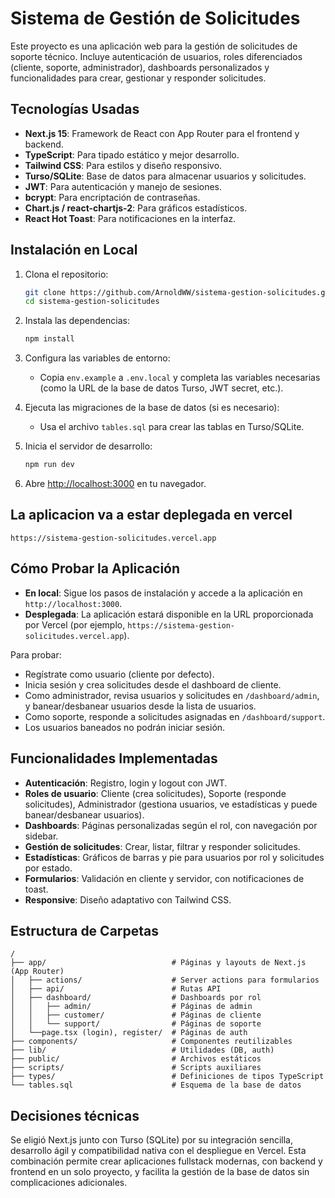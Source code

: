 # Sistema de Gestión de Solicitudes

Este proyecto es una aplicación web para la gestión de solicitudes de soporte
técnico. Incluye autenticación de usuarios, roles diferenciados (cliente,
soporte, administrador), dashboards personalizados y funcionalidades para crear,
gestionar y responder solicitudes.

## Tecnologías Usadas

- **Next.js 15**: Framework de React con App Router para el frontend y backend.
- **TypeScript**: Para tipado estático y mejor desarrollo.
- **Tailwind CSS**: Para estilos y diseño responsivo.
- **Turso/SQLite**: Base de datos para almacenar usuarios y solicitudes.
- **JWT**: Para autenticación y manejo de sesiones.
- **bcrypt**: Para encriptación de contraseñas.
- **Chart.js / react-chartjs-2**: Para gráficos estadísticos.
- **React Hot Toast**: Para notificaciones en la interfaz.

## Instalación en Local

1. Clona el repositorio:

   ```bash
   git clone https://github.com/ArnoldWW/sistema-gestion-solicitudes.git
   cd sistema-gestion-solicitudes
   ```

2. Instala las dependencias:

   ```bash
   npm install
   ```

3. Configura las variables de entorno:

   - Copia `env.example` a `.env.local` y completa las variables necesarias
     (como la URL de la base de datos Turso, JWT secret, etc.).

4. Ejecuta las migraciones de la base de datos (si es necesario):

   - Usa el archivo `tables.sql` para crear las tablas en Turso/SQLite.

5. Inicia el servidor de desarrollo:

   ```bash
   npm run dev
   ```

6. Abre [http://localhost:3000](http://localhost:3000) en tu navegador.

## La aplicacion va a estar deplegada en vercel

`https://sistema-gestion-solicitudes.vercel.app`

## Cómo Probar la Aplicación

- **En local**: Sigue los pasos de instalación y accede a la aplicación en
  `http://localhost:3000`.
- **Desplegada**: La aplicación estará disponible en la URL proporcionada por
  Vercel (por ejemplo, `https://sistema-gestion-solicitudes.vercel.app`).

Para probar:

- Regístrate como usuario (cliente por defecto).
- Inicia sesión y crea solicitudes desde el dashboard de cliente.
- Como administrador, revisa usuarios y solicitudes en `/dashboard/admin`, y
  banear/desbanear usuarios desde la lista de usuarios.
- Como soporte, responde a solicitudes asignadas en `/dashboard/support`.
- Los usuarios baneados no podrán iniciar sesión.

## Funcionalidades Implementadas

- **Autenticación**: Registro, login y logout con JWT.
- **Roles de usuario**: Cliente (crea solicitudes), Soporte (responde
  solicitudes), Administrador (gestiona usuarios, ve estadísticas y puede
  banear/desbanear usuarios).
- **Dashboards**: Páginas personalizadas según el rol, con navegación por
  sidebar.
- **Gestión de solicitudes**: Crear, listar, filtrar y responder solicitudes.
- **Estadísticas**: Gráficos de barras y pie para usuarios por rol y solicitudes
  por estado.
- **Formularios**: Validación en cliente y servidor, con notificaciones de
  toast.
- **Responsive**: Diseño adaptativo con Tailwind CSS.

## Estructura de Carpetas

```
/
├── app/                            # Páginas y layouts de Next.js (App Router)
│   ├── actions/                    # Server actions para formularios
│   ├── api/                        # Rutas API
│   ├── dashboard/                  # Dashboards por rol
│   │   ├── admin/                  # Páginas de admin
│   │   ├── customer/               # Páginas de cliente
│   │   └── support/                # Páginas de soporte
│   └──page.tsx (login), register/  # Páginas de auth
├── components/                     # Componentes reutilizables
├── lib/                            # Utilidades (DB, auth)
├── public/                         # Archivos estáticos
├── scripts/                        # Scripts auxiliares
├── types/                          # Definiciones de tipos TypeScript
└── tables.sql                      # Esquema de la base de datos
```

## Decisiones técnicas

Se eligió Next.js junto con Turso (SQLite) por su integración sencilla,
desarrollo ágil y compatibilidad nativa con el despliegue en Vercel. Esta
combinación permite crear aplicaciones fullstack modernas, con backend y
frontend en un solo proyecto, y facilita la gestión de la base de datos sin
complicaciones adicionales.
